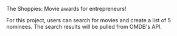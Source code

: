 The Shoppies: Movie awards for entrepreneurs!

For this project, users can search for movies and create a list of 5 nominees. The search results will be pulled from OMDB's API.